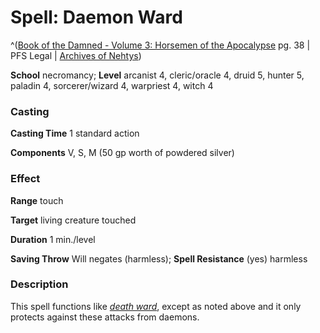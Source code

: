 # Spell: Daemon Ward

^([Book of the Damned - Volume 3: Horsemen of the Apocalypse][ss-daemon-ward] pg. 38 | PFS Legal | [Archives of Nehtys][sn-daemon-ward])

**School** necromancy; **Level** arcanist 4, cleric/oracle 4, druid 5, hunter 5, paladin 4, sorcerer/wizard 4, warpriest 4, witch 4

### Casting

**Casting Time** 1 standard action  

**Components** V, S, M (50 gp worth of powdered silver)

### Effect

**Range** touch  

**Target** living creature touched  

**Duration** 1 min./level  

**Saving Throw** Will negates (harmless); **Spell Resistance** (yes) harmless

### Description

This spell functions like _[death ward]_, except as noted above and it only protects against these attacks from daemons.

[ss-daemon-ward]: http://paizo.com/products/btpy8odg
[sn-daemon-ward]: http://www.archivesofnethys.com/SpellDisplay.aspx?ItemName=Daemon%20Ward
[death ward]: http://www.archivesofnethys.com/SpellDisplay.aspx?ItemName=death%20ward